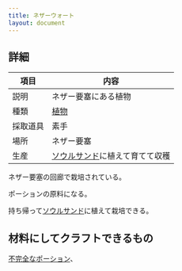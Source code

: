 ```yaml
---
title: ネザーウォート
layout: document
---
```

## 詳細

|項目|内容|
|---|---|
|説明|ネザー要塞にある植物|
|種類|[植物](植物)|
|採取道具|素手|
|場所|ネザー要塞|
|生産|[ソウルサンド](ソウルサンド)に植えて育てて収穫|

ネザー要塞の回廊で栽培されている。

ポーションの原料になる。

持ち帰って[ソウルサンド](ソウルサンド)に植えて栽培できる。

## 材料にしてクラフトできるもの

[不完全なポーション](不完全なポーション)、
